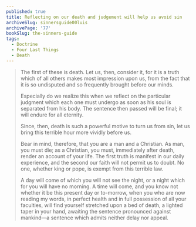```yaml
---
published: true
title: Reflecting on our death and judgement will help us avoid sin
archiveSlug: sinnersguide00luis
archivePage: '77'
bookSlug: the-sinners-guide
tags:
  - Doctrine
  - Four Last Things
  - Death
---
```


> The first of these is death. Let us, then, consider it, for it is a truth which of all others makes most impression upon us, from the fact that it is so undisputed and so frequently brought before our minds.
> 
> Especially do we realize this when we reflect on the particular judgment which each one must undergo as soon as his soul is separated from his body. The sentence then passed will be final; it will endure for all eternity.
> 
> Since, then, death is such a powerful motive to turn us from sin, let us bring this terrible hour more vividly before us.
> 
> Bear in mind, therefore, that you are a man and a Christian. As man, you must die; as a Christian, you must, immediately after death, render an account of your life. The first truth is manifest in our daily experience, and the second our faith will not permit us to doubt. No one, whether king or pope, is exempt from this terrible law.
> 
> A day will come of which you will not see the night, or a night which for you will have no morning. A time will come, and you know not whether it be this present day or to-morrow, when you who are now reading my words, in perfect health and in full possession of all your faculties, will find yourself stretched upon a bed of death, a lighted taper in your hand, awaiting the sentence pronounced against mankind—a sentence which admits neither delay nor appeal.